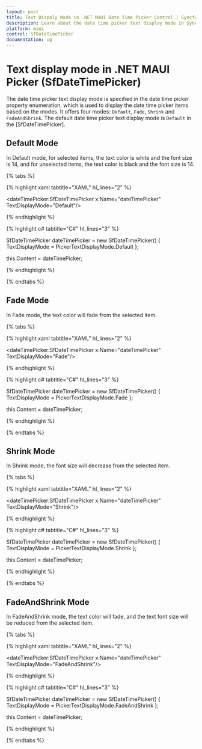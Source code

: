 ```yaml
---
layout: post
title: Text Dispaly Mode in .NET MAUI Date Time Picker Control | Syncfusion
description: Learn about the date time picker text display mode in Syncfusion .NET MAUI Date Time Picker (SfDateTimePicker) control and its basic features.
platform: maui
control: SfDateTimePicker
documentation: ug
---
```


# Text display mode in .NET MAUI Picker (SfDateTimePicker)

The date time picker text display mode is specified in the date time picker property enumeration, which is used to display the date time picker items based on the modes. It offers four modes: `Default`, `Fade`, `Shrink` and `FadeAndShrink`. The default date time picker text display mode is `Default` in the [SfDateTimePicker].

## Default Mode

In Default mode, for selected items, the text color is white and the font size is 14, and for unselected items, the text color is black and the font size is 14.

{% tabs %}

{% highlight xaml tabtitle="XAML" hl_lines="2" %}

<dateTimePicker:SfDateTimePicker x:Name="dateTimePicker"
                 TextDisplayMode="Default"/>

{% endhighlight %}

{% highlight c# tabtitle="C#" hl_lines="3" %}

SfDateTimePicker dateTimePicker = new SfDateTimePicker()
{
    TextDisplayMode = PickerTextDisplayMode.Default
};

this.Content = dateTimePicker;

{% endhighlight %}

{% endtabs %}

## Fade Mode

In Fade mode, the text color will fade from the selected item.

{% tabs %}

{% highlight xaml tabtitle="XAML" hl_lines="2" %}

<dateTimePicker:SfDateTimePicker x:Name="dateTimePicker"
                 TextDisplayMode="Fade"/>

{% endhighlight %}

{% highlight c# tabtitle="C#" hl_lines="3" %}

SfDateTimePicker dateTimePicker = new SfDateTimePicker()
{
    TextDisplayMode = PickerTextDisplayMode.Fade
};

this.Content = dateTimePicker;

{% endhighlight %}

{% endtabs %}

## Shrink Mode

In Shrink mode, the font size will decrease from the selected item.

{% tabs %}

{% highlight xaml tabtitle="XAML" hl_lines="2" %}

<dateTimePicker:SfDateTimePicker x:Name="dateTimePicker"
                 TextDisplayMode="Shrink"/>

{% endhighlight %}

{% highlight c# tabtitle="C#" hl_lines="3" %}

SfDateTimePicker dateTimePicker = new SfDateTimePicker()
{
    TextDisplayMode = PickerTextDisplayMode.Shrink
};

this.Content = dateTimePicker;

{% endhighlight %}

{% endtabs %}

## FadeAndShrink Mode

In FadeAndShrink mode, the text color will fade, and the text font size will be reduced from the selected item.

{% tabs %}

{% highlight xaml tabtitle="XAML" hl_lines="2" %}

<dateTimePicker:SfDateTimePicker x:Name="dateTimePicker"
                 TextDisplayMode="FadeAndShrink"/>

{% endhighlight %}

{% highlight c# tabtitle="C#" hl_lines="3" %}

SfDateTimePicker dateTimePicker = new SfDateTimePicker()
{
    TextDisplayMode = PickerTextDisplayMode.FadeAndShrink
};

this.Content = dateTimePicker;

{% endhighlight %}

{% endtabs %}
